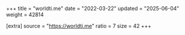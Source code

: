 +++
title = "worldti.me"
date = "2022-03-22"
updated = "2025-06-04"
weight = 42814

[extra]
source = "https://worldti.me"
ratio = 7
size = 42
+++
